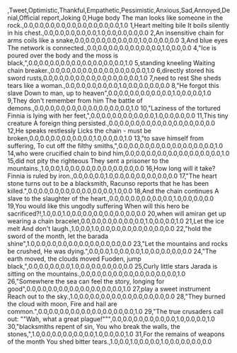 ,Tweet,Optimistic,Thankful,Empathetic,Pessimistic,Anxious,Sad,Annoyed,Denial,Official report,Joking
0,Huge body The man looks like someone in the rock.,0.0,0.0,0.0,0.0,0.0,0.0,0.0,0.0,0.0,1.0
1,Heart melting bile It boils silently in his chest.,0.0,0.0,0.0,0.0,0.0,1.0,0.0,0.0,0.0,0.0
2,An insensitive chain for arms coils like a snake,0.0,0.0,0.0,0.0,0.0,0.0,1.0,0.0,0.0,0.0
3,And blue eyes The network is connected.,0.0,0.0,0.0,0.0,0.0,0.0,0.0,1.0,0.0,0.0
4,"Ice is poured over the body and the moss is black,",0.0,0.0,0.0,0.0,0.0,0.0,0.0,0.0,0.0,1.0
5,standing kneeling Waiting chain breaker.,0.0,0.0,0.0,0.0,0.0,0.0,0.0,0.0,0.0,1.0
6,directly stored his sword rusts,0.0,0.0,0.0,0.0,0.0,0.0,0.0,0.0,0.0,1.0
7,need to rest She sheds tears like a woman.,0.0,0.0,0.0,0.0,0.0,1.0,0.0,0.0,0.0,0.0
8,"He forgot this slave Down to man, up to heaven",0.0,0.0,0.0,0.0,0.0,0.0,1.0,0.0,0.0,1.0
9,They don't remember from him The battle of demons.,0.0,0.0,0.0,0.0,0.0,0.0,0.0,0.0,0.0,1.0
10,"Laziness of the tortured Finnia is lying with her feet,",0.0,0.0,0.0,0.0,0.0,0.0,1.0,0.0,0.0,0.0
11,This tiny creature A foreign thing persisted.,0.0,0.0,0.0,0.0,0.0,0.0,0.0,0.0,0.0,0.0
12,He speaks restlessly Licks the chain - must be broken,0.0,0.0,0.0,0.0,0.0,0.0,1.0,0.0,0.0,1.0
13,"to save himself from suffering, To cut off the filthy smiths,",0.0,0.0,0.0,0.0,0.0,0.0,0.0,0.0,0.0,1.0
14,who were crucified chain to bind him,0.0,0.0,0.0,0.0,0.0,0.0,0.0,0.0,0.0,1.0
15,did not pity the righteous They sent a prisoner to the mountains.,1.0,0.0,1.0,0.0,0.0,0.0,0.0,0.0,0.0,0.0
16,How long will it take? Finnia is ruled by iron.,0.0,0.0,0.0,1.0,0.0,0.0,0.0,0.0,0.0,0.0
17,"The heart stone turns out to be a blacksmith, Racunso reports that he has been killed.",0.0,0.0,0.0,0.0,0.0,0.0,0.0,0.0,1.0,0.0
18,And the chain continues A slave to the slaughter of the heart.,0.0,0.0,0.0,0.0,0.0,0.0,1.0,0.0,0.0,0.0
19,You would like this ungodly suffering When will this hero be sacrificed?!,1.0,0.0,1.0,0.0,0.0,0.0,0.0,0.0,0.0,0.0
20,when will amiran get up wearing a chain bracelet,0.0,0.0,0.0,0.0,0.0,0.0,1.0,0.0,0.0,1.0
21,Let the ice melt And don't laugh.,1.0,0.0,1.0,0.0,0.0,0.0,0.0,0.0,0.0,0.0
22,"hold the sword of the month, let the barada shine",1.0,0.0,0.0,0.0,0.0,0.0,0.0,0.0,0.0,0.0
23,"Let the mountains and rocks be crushed, He was dying.",0.0,0.0,1.0,0.0,0.0,1.0,0.0,0.0,0.0,0.0
24,"The earth moved, the clouds moved Fuoden, jump black,",0.0,0.0,0.0,0.0,1.0,0.0,0.0,0.0,0.0,0.0
25,Curly little stars Jarada is sitting on the mountains.,0.0,0.0,0.0,0.0,0.0,0.0,0.0,0.0,0.0,1.0
26,"Somewhere the sea can feel the story, longing for good",0.0,0.0,0.0,0.0,0.0,0.0,0.0,0.0,0.0,1.0
27,play a sweet instrument Reach out to the sky.,1.0,0.0,0.0,0.0,0.0,0.0,0.0,0.0,0.0,0.0
28,"They burned the cloud with moon, Fire and hail are common.",0.0,0.0,0.0,0.0,0.0,0.0,0.0,0.0,0.0,1.0
29,"The true crusaders call out: ""Wah, what a great plague!""",0.0,0.0,0.0,0.0,0.0,0.0,1.0,0.0,0.0,1.0
30,"blacksmiths repent of sin, You who break the walls, the stones,",1.0,0.0,0.0,0.0,0.0,0.0,1.0,0.0,0.0,1.0
31,For the remains of weapons of the month You shed bitter tears.,1.0,0.0,1.0,0.0,0.0,1.0,0.0,0.0,0.0,0.0
